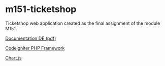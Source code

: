 # m151-ticketshop
Ticketshop web application created as the final assignment of the module M151.

[Documentation DE (pdf)](https://github.com/joelklingler/m151-ticketshop/blob/master/Documentation.pdf)

[Codeigniter PHP Framework](https://codeigniter.com/)

[Chart.js](http://www.chartjs.org/)
